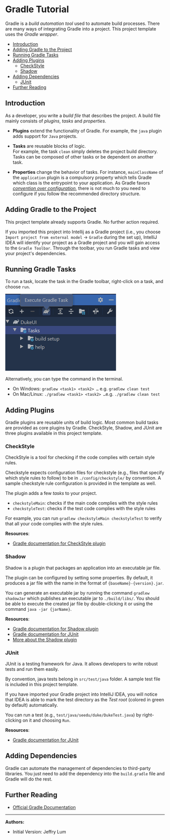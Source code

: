 # Gradle Tutorial

Gradle is a _build automation tool_ used to automate build processes.
There are many ways of integrating Gradle into a project.
This project template uses the _Gradle wrapper_.

* [Introduction](#introduction)
* [Adding Gradle to the Project](#adding-gradle-to-the-project)
* [Running Gradle Tasks](#running-gradle-tasks)
* [Adding Plugins](#adding-plugins)
  * [CheckStyle](#checkstyle)
  * [Shadow](#shadow)
* [Adding Dependencies](#adding-dependencies)
  * [JUnit](#junit)
* [Further Reading](#further-reading)

## Introduction

As a developer, you write a _build file_ that describes the project. 
A build file mainly consists of _plugins_, _tasks_ and _properties_. 

* **Plugins** extend the functionality of Gradle. 
For example, the `java` plugin adds support for `Java` projects.

* **Tasks** are reusable blocks of logic.  
For example, the task `clean` simply deletes the project build directory. 
Tasks can be composed of other tasks or be dependent on another task. 

* **Properties** change the behavior of tasks. 
For instance, `mainClassName` of the `application` plugin is a compulsory property which tells Gradle which class is the entrypoint to your application.
As Gradle favors [_convention over configuration_](https://en.wikipedia.org/wiki/Convention_over_configuration), there is not much to you need to configure if you follow the recommended directory structure.


## Adding Gradle to the Project

This project template already supports Gradle. No further action required.

If you imported this project into Intellij as a Gradle project (i.e., you choose `Import project from external model` -> `Gradle` during the set up), IntelliJ IDEA will identify your project as a Gradle project and you will gain access to the `Gradle Toolbar`.
Through the toolbar, you run Gradle tasks and view your project's dependencies.


## Running Gradle Tasks

To run a task, locate the task in the Gradle toolbar, right-click on a task, and choose `run`.

![Gradle icon](assets/GradleIcon.png)

Alternatively, you can type the command in the terminal.

* On Windows: `gradlew <task1> <task2> …`​ e.g. `gradlew clean test`
* On Mac/Linux: `./gradlew <task1> <task2> …`​ e.g. `./gradlew clean test`


## Adding Plugins

Gradle plugins are reusable units of build logic. 
Most common build tasks are provided as core plugins by Gradle. 
CheckStyle, Shadow, and JUnit are three plugins available in this project template.

### CheckStyle

CheckStyle is a tool for checking if the code complies with certain style rules.

Checkstyle expects configuration files for checkstyle (e.g., files that specify which style rules to follow) to be in `./config/checkstyle/` by convention.
A sample checkstyle rule configuration is provided in the template as well.

The plugin adds a few _tasks_ to your project.
* `checkstyleMain`: checks if the main code complies with the style rules
* `checkstyleTest`: checks if the test code complies with the style rules

For example, you can run `gradlew checkstyleMain checkstyleTest` to verify that all your code complies with the style rules.

**Resources**:
* [Gradle documentation for CheckStyle plugin](https://docs.gradle.org/current/userguide/checkstyle_plugin.html)

### Shadow

Shadow is a plugin that packages an application into an executable jar file. 

The plugin can be configured by setting some properties. 
By default, it produces a jar file with the name in the format of `{baseName}-{version}.jar`.

You can generate an executable jar by running the command `gradlew shadowJar` which publishes an executable jar to `./build/libs/`.
You should be able to execute the created jar file by double-clicking it or using the command `java -jar {jarName}`.

**Resources**:
* [Gradle documentation for Shadow plugin](https://plugins.gradle.org/plugin/com.github.johnrengelman.shadow)
* [Gradle documentation for JUnit](https://docs.gradle.org/current/userguide/java_testing.html#using_junit5)
* [More about the Shadow plugin](https://imperceptiblethoughts.com/shadow/introduction/)


### JUnit

JUnit is a testing framework for Java. 
It allows developers to write robust tests and run them easily.

By convention, java tests belong in `src/test/java` folder. A sample test file is included in this project template.

If you have imported your Gradle project into IntelliJ IDEA, you will notice that IDEA is able to mark the test directory as the _Test root_ (colored in green by default) automatically.

You can run a test (e.g., `test/java/seedu/duke/DukeTest.java`) by right-clicking on it and choosing `Run`.

**Resources**:
* [Gradle documentation for JUnit](https://docs.gradle.org/current/userguide/java_testing.html#using_junit5)


## Adding Dependencies

Gradle can automate the management of dependencies to third-party libraries. You just need to add the dependency into the `build.gradle` file and Gradle will do the rest.


## Further Reading

* [Official Gradle Documentation](https://docs.gradle.org/current/userguide/userguide.html)

----------------------------------------------------------------------------------------
**Authors:**
* Initial Version: Jeffry Lum
